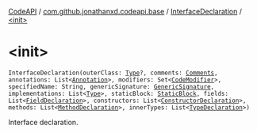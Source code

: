 [CodeAPI](../../index.md) / [com.github.jonathanxd.codeapi.base](../index.md) / [InterfaceDeclaration](index.md) / [&lt;init&gt;](.)

# &lt;init&gt;

`InterfaceDeclaration(outerClass: `[`Type`](http://docs.oracle.com/javase/6/docs/api/java/lang/reflect/Type.html)`?, comments: `[`Comments`](../../com.github.jonathanxd.codeapi.base.comment/-comments/index.md)`, annotations: List<`[`Annotation`](../-annotation/index.md)`>, modifiers: Set<`[`CodeModifier`](../-code-modifier/index.md)`>, specifiedName: String, genericSignature: `[`GenericSignature`](../../com.github.jonathanxd.codeapi.generic/-generic-signature/index.md)`, implementations: List<`[`Type`](http://docs.oracle.com/javase/6/docs/api/java/lang/reflect/Type.html)`>, staticBlock: `[`StaticBlock`](../-static-block/index.md)`, fields: List<`[`FieldDeclaration`](../-field-declaration/index.md)`>, constructors: List<`[`ConstructorDeclaration`](../-constructor-declaration/index.md)`>, methods: List<`[`MethodDeclaration`](../-method-declaration/index.md)`>, innerTypes: List<`[`TypeDeclaration`](../-type-declaration/index.md)`>)`

Interface declaration.

